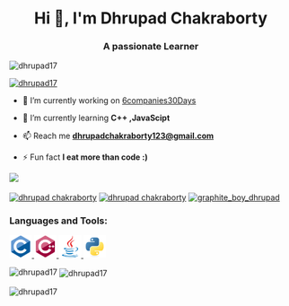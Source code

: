 <h1 align="center">Hi 👋, I'm Dhrupad Chakraborty</h1>
<h3 align="center">A passionate Learner</h3>

<p align="left"> <img src="https://komarev.com/ghpvc/?username=dhrupad17&label=Profile%20views&color=0e75b6&style=flat" alt="dhrupad17" /> </p>

<p align="left"> <a href="https://github.com/ryo-ma/github-profile-trophy"><img src="https://github-profile-trophy.vercel.app/?username=dhrupad17" alt="dhrupad17" /></a> </p>

- 🔭 I’m currently working on [6companies30Days](https://github.com/dhrupad17/6companies30Days)

- 🌱 I’m currently learning **C++ ,JavaScipt**

- 📫 Reach me **dhrupadchakraborty123@gmail.com**

- ⚡ Fun fact **I eat more than code :)**

<p align="left"> <img src="https://bethelcarlisle.com/wp-content/uploads/2020/07/lets-connect-1.png" /> </p> 
<p align="left">
<a href="https://linkedin.com/in/dhrupad chakraborty" target="blank"><img align="center" src="" alt="dhrupad chakraborty" height="30" width="40" /></a>
<a href="https://fb.com/dhrupad chakraborty" target="blank"><img align="center" src="https://raw.githubusercontent.com/rahuldkjain/github-profile-readme-generator/master/src/images/icons/Social/facebook.svg" alt="dhrupad chakraborty" height="30" width="40" /></a>
<a href="https://instagram.com/graphite_boy_dhrupad" target="blank"><img align="center" src="https://raw.githubusercontent.com/rahuldkjain/github-profile-readme-generator/master/src/images/icons/Social/instagram.svg" alt="graphite_boy_dhrupad" height="30" width="40" /></a>
</p>

<h3 align="left">Languages and Tools:</h3>
<p align="left"> <a href="https://www.cprogramming.com/" target="_blank" rel="noreferrer"> <img src="https://raw.githubusercontent.com/devicons/devicon/master/icons/c/c-original.svg" alt="c" width="40" height="40"/> </a> <a href="https://www.w3schools.com/cpp/" target="_blank" rel="noreferrer"> <img src="https://raw.githubusercontent.com/devicons/devicon/master/icons/cplusplus/cplusplus-original.svg" alt="cplusplus" width="40" height="40"/> </a> <a href="https://www.java.com" target="_blank" rel="noreferrer"> <img src="https://raw.githubusercontent.com/devicons/devicon/master/icons/java/java-original.svg" alt="java" width="40" height="40"/> </a> <a href="https://www.python.org" target="_blank" rel="noreferrer"> <img src="https://raw.githubusercontent.com/devicons/devicon/master/icons/python/python-original.svg" alt="python" width="40" height="40"/> </a> </p>

<p><img align="left" src="https://github-readme-stats.vercel.app/api/top-langs?username=dhrupad17&show_icons=true&locale=en&layout=compact" alt="dhrupad17" /></p>

<p>&nbsp;<img align="center" src="https://github-readme-stats.vercel.app/api?username=dhrupad17&show_icons=true&locale=en" alt="dhrupad17" /></p>

<p><img align="center" src="https://github-readme-streak-stats.herokuapp.com/?user=dhrupad17&" alt="dhrupad17" /></p>
